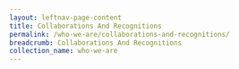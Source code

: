 ```yaml
---
layout: leftnav-page-content
title: Collaborations And Recognitions
permalink: /who-we-are/collaborations-and-recognitions/
breadcrumb: Collaborations And Recognitions
collection_name: who-we-are
---
```

